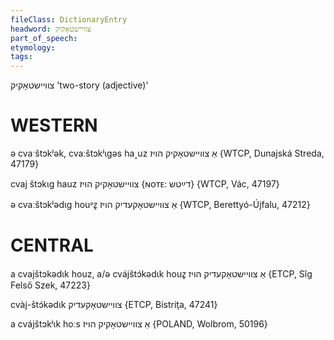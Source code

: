 ```yaml
---
fileClass: DictionaryEntry
headword: צוויישטאָקיק
part_of_speech: 
etymology: 
tags: 
---
```

צוויישטאָקיק
'two-story (adjective)'

WESTERN
========

ə cvaˑštɔkʲək, cvaːštɔkʲɩgəs ha˰uz  אַ צוויישטאָקיק הויז {WTCP, Dunajská Streda, 47179}

cvaj štɔkɩg hauz צוויישטאָקיק הויז {ɴᴏᴛᴇ: דײַטש} {WTCP, Vác, 47197}

ə cvaːštɔkʲədɩg houᵊz̥ אַ צוויישטאָקעדיק הויז {WTCP, Berettyó-Újfalu, 47212}

CENTRAL
========

a cvajštɔkədɩk houz, a/ə cvájštɔ́kədɩk houz̥ אַ צוויישטאָקעדיק הויז {ETCP, Sîg Felső Szek, 47223}

cvàj-štɔ́kədɩk צוויישטאָקעדיק {ETCP, Bistriţa, 47241}

a cvájštɔkʲɩk hoːs אַ צוויישטאָקיק הויז {POLAND, Wolbrom, 50196}